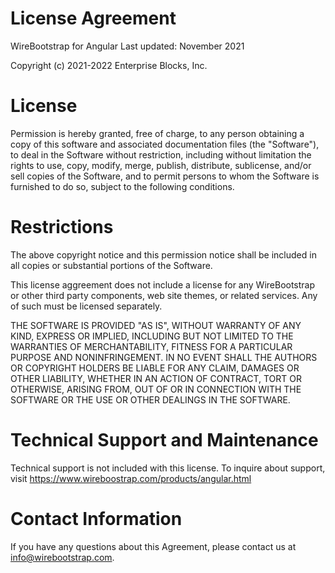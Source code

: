 # License Agreement
WireBootstrap for Angular 
Last updated: November 2021

Copyright (c) 2021-2022 Enterprise Blocks, Inc.

# License
Permission is hereby granted, free of charge, to any person obtaining a copy of this software and associated documentation files (the "Software"), to deal in the Software without restriction, including without limitation the rights to use, copy, modify, merge, publish, distribute, sublicense, and/or sell copies of the Software, and to permit persons to whom the Software is furnished to do so, subject to the following conditions.

# Restrictions
The above copyright notice and this permission notice shall be included in all copies or substantial portions of the Software.

This license aggreement does not include a license for any WireBootstrap or other third party components, web site themes, or related services.  Any of such must be licensed separately.

THE SOFTWARE IS PROVIDED "AS IS", WITHOUT WARRANTY OF ANY KIND, EXPRESS OR IMPLIED, INCLUDING BUT NOT LIMITED TO THE WARRANTIES OF MERCHANTABILITY, FITNESS FOR A PARTICULAR PURPOSE AND NONINFRINGEMENT. IN NO EVENT SHALL THE AUTHORS OR COPYRIGHT HOLDERS BE LIABLE FOR ANY CLAIM, DAMAGES OR OTHER LIABILITY, WHETHER IN AN ACTION OF CONTRACT, TORT OR OTHERWISE, ARISING FROM, OUT OF OR IN CONNECTION WITH THE SOFTWARE OR THE USE OR OTHER DEALINGS IN THE SOFTWARE.

# Technical Support and Maintenance
Technical support is not included with this license.  To inquire about support, visit https://www.wireboostrap.com/products/angular.html

# Contact Information
If you have any questions about this Agreement, please contact us at info@wirebootstrap.com.